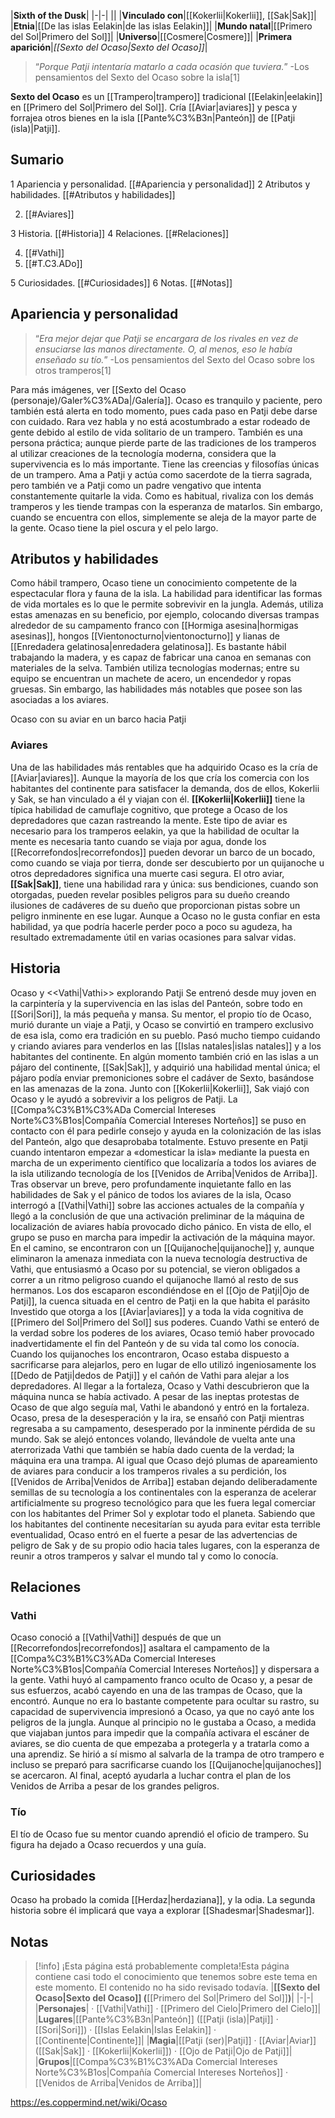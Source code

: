 

|**Sixth of the Dusk**|
|-|-|
||
|**Vinculado con**|[[Kokerlii\|Kokerlii]], [[Sak\|Sak]]|
|**Etnia**|[[De las islas Eelakin\|de las islas Eelakin]]|
|**Mundo natal**|[[Primero del Sol\|Primero del Sol]]|
|**Universo**|[[Cosmere\|Cosmere]]|
|**Primera aparición**|*[[Sexto del Ocaso\|Sexto del Ocaso]]*|

>“*Porque Patji intentaría matarlo a cada ocasión que tuviera.*”
\-Los pensamientos del Sexto del Ocaso sobre la isla[1]


**Sexto del Ocaso** es un [[Trampero\|trampero]] tradicional [[Eelakin\|eelakin]] en [[Primero del Sol\|Primero del Sol]].
Cría [[Aviar\|aviares]] y pesca y forrajea otros bienes en la isla [[Pante%C3%B3n\|Panteón]] de [[Patji (isla)\|Patji]].

## Sumario

1 Apariencia y personalidad. [[#Apariencia y personalidad]] 
2 Atributos y habilidades. [[#Atributos y habilidades]] 

2. [[#Aviares]] 


3 Historia. [[#Historia]] 
4 Relaciones. [[#Relaciones]] 

4. [[#Vathi]] 
4. [[#T.C3.ADo]] 


5 Curiosidades. [[#Curiosidades]] 
6 Notas. [[#Notas]] 


## Apariencia y personalidad
>“*Era mejor dejar que Patji se encargara de los rivales en vez de ensuciarse las manos directamente. O, al menos, eso le había enseñado su tío.*”
\-Los pensamientos del Sexto del Ocaso sobre los otros tramperos[1]


Para más imágenes, ver [[Sexto del Ocaso (personaje)/Galer%C3%ADa\|/Galería]].
Ocaso es tranquilo y paciente, pero también está alerta en todo momento, pues cada paso en Patji debe darse con cuidado. Rara vez habla y no está acostumbrado a estar rodeado de gente debido al estilo de vida solitario de un trampero. También es una persona práctica; aunque pierde parte de las tradiciones de los tramperos al utilizar creaciones de la tecnología moderna, considera que la supervivencia es lo más importante.
Tiene las creencias y filosofías únicas de un trampero. Ama a Patji y actúa como sacerdote de la tierra sagrada, pero también ve a Patji como un padre vengativo que intenta constantemente quitarle la vida. Como es habitual, rivaliza con los demás tramperos y les tiende trampas con la esperanza de matarlos. Sin embargo, cuando se encuentra con ellos, simplemente se aleja de la mayor parte de la gente.
Ocaso tiene la piel oscura y el pelo largo.

## Atributos y habilidades
Como hábil trampero, Ocaso tiene un conocimiento competente de la espectacular flora y fauna de la isla. La habilidad para identificar las formas de vida mortales es lo que le permite sobrevivir en la jungla. Además, utiliza estas amenazas en su beneficio, por ejemplo, colocando diversas trampas alrededor de su campamento franco con [[Hormiga asesina\|hormigas asesinas]], hongos [[Vientonocturno\|vientonocturno]] y lianas de [[Enredadera gelatinosa\|enredadera gelatinosa]]. Es bastante hábil trabajando la madera, y es capaz de fabricar una canoa en semanas con materiales de la selva. También utiliza tecnologías modernas; entre su equipo se encuentran un machete de acero, un encendedor y ropas gruesas. Sin embargo, las habilidades más notables que posee son las asociadas a los aviares.

  Ocaso con su aviar en un barco hacia Patji
### Aviares
Una de las habilidades más rentables que ha adquirido Ocaso es la cría de [[Aviar\|aviares]]. Aunque la mayoría de los que cría los comercia con los habitantes del continente para satisfacer la demanda, dos de ellos, Kokerlii y Sak, se han vinculado a él y viajan con él. **[[Kokerlii\|Kokerlii]]** tiene la típica habilidad de camuflaje cognitivo, que protege a Ocaso de los depredadores que cazan rastreando la mente. Este tipo de aviar es necesario para los tramperos eelakin, ya que la habilidad de ocultar la mente es necesaria tanto cuando se viaja por agua, donde los [[Recorrefondos\|recorrefondos]] pueden devorar un barco de un bocado, como cuando se viaja por tierra, donde ser descubierto por un quijanoche u otros depredadores significa una muerte casi segura. El otro aviar, **[[Sak\|Sak]]**, tiene una habilidad rara y única: sus bendiciones, cuando son otorgadas, pueden revelar posibles peligros para su dueño creando ilusiones de cadáveres de su dueño que proporcionan pistas sobre un peligro inminente en ese lugar. Aunque a Ocaso no le gusta confiar en esta habilidad, ya que podría hacerle perder poco a poco su agudeza, ha resultado extremadamente útil en varias ocasiones para salvar vidas.

## Historia
  Ocaso y <<Vathi\|Vathi>> explorando Patji
Se entrenó desde muy joven en la carpintería y la supervivencia en las islas del Panteón, sobre todo en [[Sori\|Sori]], la más pequeña y mansa. Su mentor, el propio tío de Ocaso, murió durante un viaje a Patji, y Ocaso se convirtió en trampero exclusivo de esa isla, como era tradición en su pueblo. Pasó mucho tiempo cuidando y criando aviares para venderlos en las [[Islas natales\|islas natales]] y a los habitantes del continente. En algún momento también crió en las islas a un pájaro del continente, [[Sak\|Sak]], y adquirió una habilidad mental única; el pájaro podía enviar premoniciones sobre el cadáver de Sexto, basándose en las amenazas de la zona. Junto con [[Kokerlii\|Kokerlii]], Sak viajó con Ocaso y le ayudó a sobrevivir a los peligros de Patji.
La [[Compa%C3%B1%C3%ADa Comercial Intereses Norte%C3%B1os\|Compañía Comercial Intereses Norteños]] se puso en contacto con él para pedirle consejo y ayuda en la colonización de las islas del Panteón, algo que desaprobaba totalmente. Estuvo presente en Patji cuando intentaron empezar a «domesticar la isla» mediante la puesta en marcha de un experimento científico que localizaría a todos los aviares de la isla utilizando tecnología de los [[Venidos de Arriba\|Venidos de Arriba]]. Tras observar un breve, pero profundamente inquietante fallo en las habilidades de Sak y el pánico de todos los aviares de la isla, Ocaso interrogó a [[Vathi\|Vathi]] sobre las acciones actuales de la compañía y llegó a la conclusión de que una activación preliminar de la máquina de localización de aviares había provocado dicho pánico. En vista de ello, el grupo se puso en marcha para impedir la activación de la máquina mayor. En el camino, se encontraron con un [[Quijanoche\|quijanoche]] y, aunque eliminaron la amenaza inmediata con la nueva tecnología destructiva de Vathi, que entusiasmó a Ocaso por su potencial, se vieron obligados a correr a un ritmo peligroso cuando el quijanoche llamó al resto de sus hermanos. Los dos escaparon escondiéndose en el [[Ojo de Patji\|Ojo de Patji]], la cuenca situada en el centro de Patji en la que habita el parásito Investido que otorga a los [[Aviar\|aviares]] y a toda la vida cognitiva de [[Primero del Sol\|Primero del Sol]] sus poderes. Cuando Vathi se enteró de la verdad sobre los poderes de los aviares, Ocaso temió haber provocado inadvertidamente el fin del Panteón y de su vida tal como los conocía. Cuando los quijanoches los encontraron, Ocaso estaba dispuesto a sacrificarse para alejarlos, pero en lugar de ello utilizó ingeniosamente los [[Dedo de Patji\|dedos de Patji]] y el cañón de Vathi para alejar a los depredadores.
Al llegar a la fortaleza, Ocaso y Vathi descubrieron que la máquina nunca se había activado. A pesar de las ineptas protestas de Ocaso de que algo seguía mal, Vathi le abandonó y entró en la fortaleza. Ocaso, presa de la desesperación y la ira, se ensañó con Patji mientras regresaba a su campamento, desesperado por la inminente pérdida de su mundo. Sak se alejó entonces volando, llevándole de vuelta ante una aterrorizada Vathi que también se había dado cuenta de la verdad; la máquina era una trampa. Al igual que Ocaso dejó plumas de apareamiento de aviares para conducir a los tramperos rivales a su perdición, los [[Venidos de Arriba\|Venidos de Arriba]] estaban dejando deliberadamente semillas de su tecnología a los continentales con la esperanza de acelerar artificialmente su progreso tecnológico para que les fuera legal comerciar con los habitantes del Primer Sol y explotar todo el planeta.
Sabiendo que los habitantes del continente necesitarían su ayuda para evitar esta terrible eventualidad, Ocaso entró en el fuerte a pesar de las advertencias de peligro de Sak y de su propio odio hacia tales lugares, con la esperanza de reunir a otros tramperos y salvar el mundo tal y como lo conocía.

## Relaciones
### Vathi
Ocaso conoció a [[Vathi\|Vathi]] después de que un [[Recorrefondos\|recorrefondos]] asaltara el campamento de la [[Compa%C3%B1%C3%ADa Comercial Intereses Norte%C3%B1os\|Compañía Comercial Intereses Norteños]] y dispersara a la gente. Vathi huyó al campamento franco oculto de Ocaso y, a pesar de sus esfuerzos, acabó cayendo en una de las trampas de Ocaso, que la encontró. Aunque no era lo bastante competente para ocultar su rastro, su capacidad de supervivencia impresionó a Ocaso, ya que no cayó ante los peligros de la jungla. Aunque al principio no le gustaba a Ocaso, a medida que viajaban juntos para impedir que la compañía activara el escáner de aviares, se dio cuenta de que empezaba a protegerla y a tratarla como a una aprendiz. Se hirió a sí mismo al salvarla de la trampa de otro trampero e incluso se preparó para sacrificarse cuando los [[Quijanoche\|quijanoches]] se acercaron. Al final, aceptó ayudarla a luchar contra el plan de los Venidos de Arriba a pesar de los grandes peligros.

### Tío
El tío de Ocaso fue su mentor cuando aprendió el oficio de trampero. Su figura ha dejado a Ocaso recuerdos y una guía.

## Curiosidades
Ocaso ha probado la comida [[Herdaz\|herdaziana]], y la odia.
La segunda historia sobre él implicará que vaya a explorar [[Shadesmar\|Shadesmar]].
## Notas

> [!info] ¡Esta página está probablemente completa!Esta página contiene casi todo el conocimiento que tenemos sobre este tema en este momento.
El contenido no ha sido revisado todavía.
|**[[Sexto del Ocaso\|Sexto del Ocaso]] (**[[Primero del Sol\|Primero del Sol]]**)**|
|-|-|
|**Personajes**| · [[Vathi\|Vathi]] · [[Primero del Cielo\|Primero del Cielo]]|
|**Lugares**|[[Pante%C3%B3n\|Panteón]] ([[Patji (isla)\|Patji]] · [[Sori\|Sori]]) · [[Islas Eelakin\|Islas Eelakin]] · [[Continente\|Continente]]|
|**Magia**|[[Patji (ser)\|Patji]] · [[Aviar\|Aviar]] ([[Sak\|Sak]] · [[Kokerlii\|Kokerlii]]) · [[Ojo de Patji\|Ojo de Patji]]|
|**Grupos**|[[Compa%C3%B1%C3%ADa Comercial Intereses Norte%C3%B1os\|Compañía Comercial Intereses Norteños]] · [[Venidos de Arriba\|Venidos de Arriba]]|



https://es.coppermind.net/wiki/Ocaso